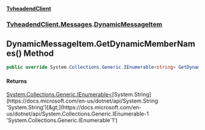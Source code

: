 #### [TvheadendClient](./index.md 'index')
### [TvheadendClient.Messages](./TvheadendClient-Messages.md 'TvheadendClient.Messages').[DynamicMessageItem](./TvheadendClient-Messages-DynamicMessageItem.md 'TvheadendClient.Messages.DynamicMessageItem')
## DynamicMessageItem.GetDynamicMemberNames() Method
```csharp
public override System.Collections.Generic.IEnumerable<string> GetDynamicMemberNames();
```
#### Returns
[System.Collections.Generic.IEnumerable&lt;](https://docs.microsoft.com/en-us/dotnet/api/System.Collections.Generic.IEnumerable-1 'System.Collections.Generic.IEnumerable`1')[System.String](https://docs.microsoft.com/en-us/dotnet/api/System.String 'System.String')[&gt;](https://docs.microsoft.com/en-us/dotnet/api/System.Collections.Generic.IEnumerable-1 'System.Collections.Generic.IEnumerable`1')  
